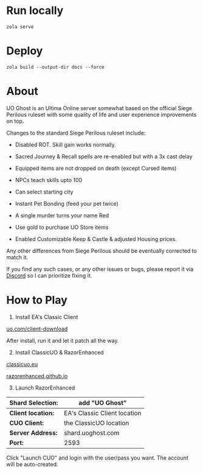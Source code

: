 # Run locally 

```
zola serve
```

# Deploy 

```
zola build --output-dir docs --force  
```


# About

UO Ghost is an Ultima Online server somewhat based on the official Siege Perilous ruleset with some quality of life and user experience improvements on top.

Changes to the standard Siege Perilous ruleset include:

* Disabled ROT. Skill gain works normally.

* Sacred Journey & Recall spells are re-enabled but with a 3x cast delay

* Equipped items are not dropped on death (except Cursed items)

* NPCs teach skills upto 100

* Can select starting city

* Instant Pet Bonding (feed your pet twice)

* A single murder turns your name Red

* Use gold to purchase UO Store items

* Enabled Customizable Keep & Castle & adjusted Housing prices.

Any other differences from Siege Perilous should be eventually corrected to match it. 

If you find any such cases, or any other issues or bugs, please report it via [Discord](https://discord.gg/D5jNKK2U93) so I can prioritize fixing it.


# How to Play

1. Install EA's Classic Client 

[uo.com/client-download](https://uo.com/client-download/)

After install, run it and let it patch all the way.

2. Install ClassicUO & RazorEnhanced

[classicuo.eu](https://www.classicuo.eu/)

[razorenhanced.github.io](https://razorenhanced.github.io/)

3. Launch RazorEnhanced

**Shard Selection:**         | add "UO Ghost"
---                          | --- 
**Client location:**         | EA's Classic Client location 
**CUO Client:**              | the ClassicUO location
**Server Address:**          | shard.uoghost.com
**Port:**                    | 2593

Click "Launch CUO" and login with the user/pass you want. The account will be auto-created.
